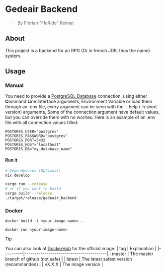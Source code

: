 # Gedeair Backend

> By Florian "FloRide" Reimat

## About

This project is a backend for an RPG (Or in french JDR, thus the name) system.

## Usage

### Manual

You need to provide a [PostgreSQL Database](https://www.postgresql.org/) connection, using either **C**ommand **L**ine **I**nterface arguments, Environment Variable or load them through an .env file, every argument can be seen with the --help (-h short version) arguments,
Some of the connection argument have default values, but you can override them with no worries. Here is an example of an .env file with all connection values filled:

```env
POSTGRES_USER="postgres"
POSTGRES_PASSWORD="postgres"
POSTGRES_PORT=5432
POSTGRES_HOST="localhost"
POSTGRES_DB="my_database_name"
```

#### Run it

```sh
# Dependencies (Optional)
nix develop

cargo run --release
# or if you want to build
cargo build --release
./target/release/gedeair_backend
```

### Docker

```
docker build -t <your-image-name> .

docker run <your-image-name>
```

> [!TIP]
> You can also look at [DockerHub](https://hub.docker.com/r/floride/gedeair_backend) for the official image:
> | tag | Explanation |
> |----------|-----------------------------------------|
> | master | The master branch of github (not safe) |
> | latest | The latest safest version (recommanded) |
> | vX.X.X | The image version |

